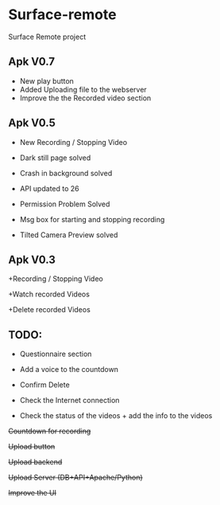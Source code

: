 # Surface-remote 
Surface Remote project

 ## Apk V0.7
 
+ New play button
+ Added Uploading file to the webserver
+ Improve the the Recorded video section 

 ## Apk V0.5
 
+ New Recording / Stopping Video

+ Dark still page solved

+ Crash in background solved

+ API updated to 26

+ Permission Problem Solved

+ Msg box for starting and stopping recording

+ Tilted Camera Preview solved

 ## Apk V0.3
+Recording / Stopping Video

+Watch recorded Videos

+Delete recorded Videos

## TODO:
+ Questionnaire section

+ Add a voice to the countdown

+ Confirm Delete

+ Check the Internet connection

+ Check the status of the videos + add the info to the videos 

~~Countdown for recording~~

~~Upload button~~

~~Upload backend~~

~~Upload Server (DB+API+Apache/Python)~~

~~Improve the UI~~
